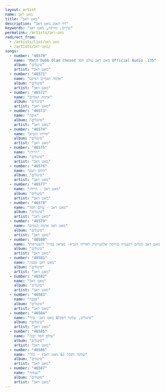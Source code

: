 ```yaml
---
layout: artist
name: מאט דאב
title: "מאט דאב"
description: "דף האמן מאט דאב"
keywords: "שירים, מוזיקה, מאט דאב"
permalink: /artists/מאט-דאב
redirect_from:
  - /artists/list/מאט דאב
  - /artists/מאט-דאב/
songs:
  - number: "46570"
    name: "Matt Dubb Olam Chesed מאט דאב עולם חסד Official Audio .135"
    album: "סינגלים"
    artist: "מאט דאב"
  - number: "46571"
    name: "אדמה ושמיים רמיקס"
    album: "סינגלים"
    artist: "מאט דאב"
  - number: "46572"
    name: "אדמה ושמיים"
    album: "סינגלים"
    artist: "מאט דאב"
  - number: "46573"
    name: "איפה"
    album: "סינגלים"
    artist: "מאט דאב"
  - number: "46574"
    name: "אליהו הנביא"
    album: "סינגלים"
    artist: "מאט דאב"
  - number: "46575"
    name: "הייליג"
    album: "סינגלים"
    artist: "מאט דאב"
  - number: "46576"
    name: "הלום רעם"
    album: "סינגלים"
    artist: "מאט דאב"
  - number: "46577"
    name: "מאט דאב - הייליג"
    album: "סינגלים"
    artist: "מאט דאב"
  - number: "46578"
    name: "מאט דאב - עולם חסד"
    album: "סינגלים"
    artist: "מאט דאב"
  - number: "46579"
    name: "מאט דאב אדמה ושמים"
    album: "סינגלים"
    artist: "מאט דאב"
  - number: "46580"
    name: "מאט דאב ומנחם וינשטיין בגירסה אלקטרונית לאליהו הנביא- מציאון במייל להצטרפות metzion123@gmail.com"
    album: "סינגלים"
    artist: "מאט דאב"
  - number: "46581"
    name: "מאט דאב סבבה"
    album: "סינגלים"
    artist: "מאט דאב"
  - number: "46582"
    name: "מאט דאב"
    album: "סינגלים"
    artist: "מאט דאב"
  - number: "46583"
    name: "סבבה"
    album: "סינגלים"
    artist: "מאט דאב"
  - number: "46584"
    name: "סינגלים, שלומי דסקל& מאט דאב- כולי"
    album: "סינגלים"
    artist: "מאט דאב"
  - number: "46585"
    name: "עולם חסד יבנה"
    album: "סינגלים"
    artist: "מאט דאב"
  - number: "46586"
    name: "שלומי דסקל (& מאט דאב) - כולי"
    album: "סינגלים"
    artist: "מאט דאב"
  - number: "46587"
    name: "שמחה"
    album: "סינגלים"
    artist: "מאט דאב"
---
```

